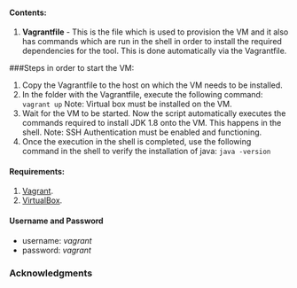 #### Contents:

1. **Vagrantfile** - This is the file which is used to provision the VM and it also has commands which are run in the shell in order to install the required dependencies for the tool. This is done automatically via the Vagrantfile.

###Steps in order to start the VM:
1. Copy the Vagrantfile to the host on which the VM needs to be installed. 
2. In the folder with the Vagrantfile, execute the following command:
``` vagrant up ``` 
Note: Virtual box must be installed on the VM.
3. Wait for the VM to be started. Now the script automatically executes the commands required to install JDK 1.8 onto the VM. This happens in the shell.
Note: SSH Authentication must be enabled and functioning. 
4. Once the execution in the shell is completed, use the following command in the shell to verify the installation of java:
``` java -version ```

#### Requirements:
1. [Vagrant](https://www.vagrantup.com/downloads.html). 
2. [VirtualBox](https://www.virtualbox.org/wiki/Downloads).

#### Username and Password

* username: *vagrant*
* password: *vagrant*

### Acknowledgments


